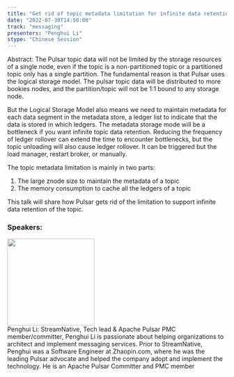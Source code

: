 ```yaml
---
title: "Get rid of topic metadata limitation for infinite data retention of Apache Pulsar"
date: "2022-07-30T14:50:00"
track: "messaging"
presenters: "Penghui Li"
stype: "Chinese Session"
---
```

Abstract: The Pulsar topic data will not be limited by the storage resources of a single node, even if the topic is a non-partitioned topic or a partitioned topic only has a single partition. The fundamental reason is that Pulsar uses the logical storage model. The pulsar topic data will be distributed to more bookies nodes, and the partition/topic will not be 1:1 bound to any storage node. 

But the Logical Storage Model also means we need to maintain metadata for each data segment in the metadata store, a ledger list to indicate that the data is stored in which ledgers. The metadata storage mode will be a bottleneck if you want infinite topic data retention. Reducing the frequency of ledger rollover can extend the time to encounter bottlenecks, but the topic unloading will also cause ledger rollover. It can be triggered but the load manager, restart broker, or manually.

The topic metadata limitation is mainly in two parts:

1. The large znode size to maintain the metadata of a topic
2. The memory consumption to cache all the ledgers of a topic 

This talk will share how Pulsar gets rid of the limitation to support infinite data retention of the topic.
 ### Speakers: 
 <img src="images/speaker/1185.png" width="200" /><br>Penghui Li: StreamNative, Tech lead & Apache Pulsar PMC member/committer, Penghui Li is passionate about helping organizations to architect and implement messaging services. Prior to StreamNative, Penghui was a Software Engineer at Zhaopin.com, where he was the leading Pulsar advocate and helped the company adopt and implement the technology. He is an Apache Pulsar Committer and PMC member

 